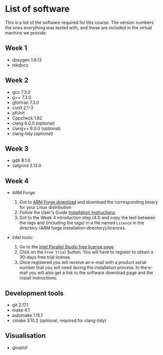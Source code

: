 # List of software

This is a list of the software required for this course.  The version
numbers the ones everything was tested with, and these are included in
the virtual machine we provide.

## Week 1

  * doxygen 1.8.13
  * mkdocs

## Week 2
  * gcc 7.3.0
  * g++ 7.3.0
  * gfortran 7.3.0
  * cunit 2.1-3
  * pfUnit
  * Cppcheck 1.82
  * clang 6.0.0 (optional)
  * clang++ 6.0.0 (optional)
  * clang-tidy (optional)

## Week 3

  * gdb 8.1.0
  * valgrind 3.13.0

## Week 4
 
 * ARM Forge:
 
   1. Got to [ARM Forge download](https://developer.arm.com/products/software-development-tools/hpc/downloads/download-arm-forge) and download the corresponding binary for your Linux distribution
   2. Follow the User's Guide [Installation Instructions](https://developer.arm.com/docs/101136/latest/arm-forge/installation)
   3.  Got to the Week 4 introduction step (4.1) and copy the text between the tags <License> and </License> (including the tags) in a file named `Licence` in the directory {ARM forge installation-directory}/licences. 
   
 * Intel tools:
 
   1. Go to the [Intel Parallel Studio free license page](https://software.intel.com/en-us/parallel-studio-xe/choose-download/free-trial-cluster-linux-fortran) 
   2. Click on the `Free trial` button. You will have to register to obtain a 30-days free trial license.
   3. Once registered you will receive an e-mail with a product serial number that you will need during the installation process. In the e-mail you will also get a link to the software download page and the install instructions. 
  
## Development tools

  * git 2.17.1
  * make 4.1
  * automake 1.15.1
  * cmake 3.10.2 (optional, required for clang-tidy)

## Visualisation

  * gnuplot
